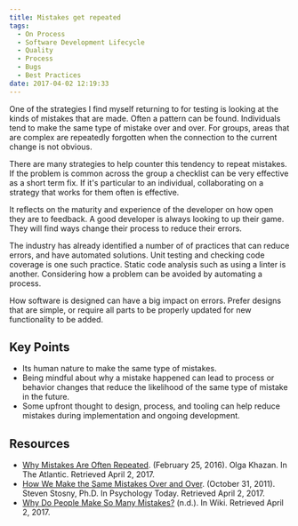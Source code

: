 ```yaml
---
title: Mistakes get repeated
tags:
  - On Process
  - Software Development Lifecycle
  - Quality
  - Process
  - Bugs
  - Best Practices
date: 2017-04-02 12:19:33
---
```


One of the strategies I find myself returning to for testing is looking at the kinds of mistakes that are made. Often a pattern can be found. Individuals tend to make the same type of mistake over and over. <!-- more -->For groups, areas that are complex are repeatedly forgotten when the connection to the current change is not obvious. 

There are many strategies to help counter this tendency to repeat mistakes. If the problem is common across the group a checklist can be very effective as a short term fix. If it's particular to an individual, collaborating on a strategy that works for them often is effective.

It reflects on the maturity and experience of the developer on how open they are to feedback. A good developer is always looking to up their game. They will find ways change their process to reduce their errors. 

The industry has already identified a number of of practices that can reduce errors, and have automated solutions. Unit testing and checking code coverage is one such practice. Static code analysis such as using a linter is another. Considering how a problem can be avoided by automating a process. 

How software is designed can have a big impact on errors. Prefer designs that are simple, or require all parts to be properly updated for new functionality to be added.
 
## Key Points
* Its human nature to make the same type of mistakes.
* Being mindful about why a mistake happened can lead to process or behavior changes that reduce the likelihood of the same type of mistake in the future.
* Some upfront thought to design, process, and tooling can help reduce mistakes during implementation and ongoing development.

## Resources
* [Why Mistakes Are Often Repeated](http://www.theatlantic.com/science/archive/2016/02/why-mistakes-are-often-repeated/470778/). (February 25, 2016). Olga Khazan. In The Atlantic. Retrieved April 2, 2017.
* [How We Make the Same Mistakes Over and Over](https://www.psychologytoday.com/blog/anger-in-the-age-entitlement/201410/how-we-make-the-same-mistakes-over-and-over). (October 31, 2011). Steven Stosny, Ph.D.
In Psychology Today. Retrieved April 2, 2017.
* [Why Do People Make So Many Mistakes?](http://wiki.c2.com/?WhyDoPeopleMakeSoManyMistakes) (n.d.). In Wiki. Retrieved April 2, 2017.

